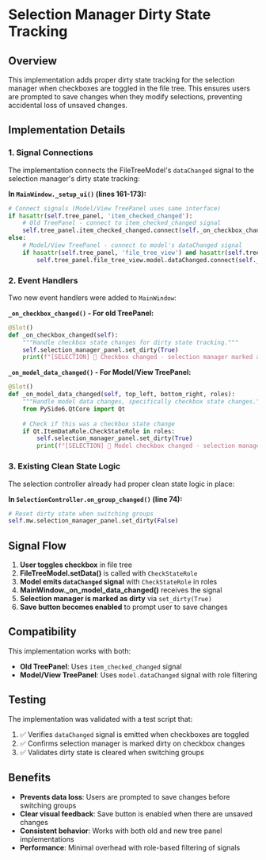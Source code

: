 # Selection Manager Dirty State Tracking

## Overview

This implementation adds proper dirty state tracking for the selection manager when checkboxes are toggled in the file tree. This ensures users are prompted to save changes when they modify selections, preventing accidental loss of unsaved changes.

## Implementation Details

### 1. Signal Connections

The implementation connects the FileTreeModel's `dataChanged` signal to the selection manager's dirty state tracking:

**In `MainWindow._setup_ui()` (lines 161-173):**
```python
# Connect signals (Model/View TreePanel uses same interface)
if hasattr(self.tree_panel, 'item_checked_changed'):
    # Old TreePanel - connect to item_checked_changed signal
    self.tree_panel.item_checked_changed.connect(self._on_checkbox_changed)
else:
    # Model/View TreePanel - connect to model's dataChanged signal
    if hasattr(self.tree_panel, 'file_tree_view') and hasattr(self.tree_panel.file_tree_view, 'model'):
        self.tree_panel.file_tree_view.model.dataChanged.connect(self._on_model_data_changed)
```

### 2. Event Handlers

Two new event handlers were added to `MainWindow`:

**`_on_checkbox_changed()` - For old TreePanel:**
```python
@Slot()
def _on_checkbox_changed(self):
    """Handle checkbox state changes for dirty state tracking."""
    self.selection_manager_panel.set_dirty(True)
    print(f"[SELECTION] 🔄 Checkbox changed - selection manager marked as dirty")
```

**`_on_model_data_changed()` - For Model/View TreePanel:**
```python
@Slot()
def _on_model_data_changed(self, top_left, bottom_right, roles):
    """Handle model data changes, specifically checkbox state changes."""
    from PySide6.QtCore import Qt
    
    # Check if this was a checkbox state change
    if Qt.ItemDataRole.CheckStateRole in roles:
        self.selection_manager_panel.set_dirty(True)
        print(f"[SELECTION] 🔄 Model checkbox changed - selection manager marked as dirty")
```

### 3. Existing Clean State Logic

The selection controller already had proper clean state logic in place:

**In `SelectionController.on_group_changed()` (line 74):**
```python
# Reset dirty state when switching groups
self.mw.selection_manager_panel.set_dirty(False)
```

## Signal Flow

1. **User toggles checkbox** in file tree
2. **FileTreeModel.setData()** is called with `CheckStateRole`
3. **Model emits `dataChanged` signal** with `CheckStateRole` in roles
4. **MainWindow._on_model_data_changed()** receives the signal
5. **Selection manager is marked as dirty** via `set_dirty(True)`
6. **Save button becomes enabled** to prompt user to save changes

## Compatibility

This implementation works with both:
- **Old TreePanel**: Uses `item_checked_changed` signal
- **Model/View TreePanel**: Uses `model.dataChanged` signal with role filtering

## Testing

The implementation was validated with a test script that:
1. ✅ Verifies `dataChanged` signal is emitted when checkboxes are toggled
2. ✅ Confirms selection manager is marked dirty on checkbox changes
3. ✅ Validates dirty state is cleared when switching groups

## Benefits

- **Prevents data loss**: Users are prompted to save changes before switching groups
- **Clear visual feedback**: Save button is enabled when there are unsaved changes
- **Consistent behavior**: Works with both old and new tree panel implementations
- **Performance**: Minimal overhead with role-based filtering of signals
